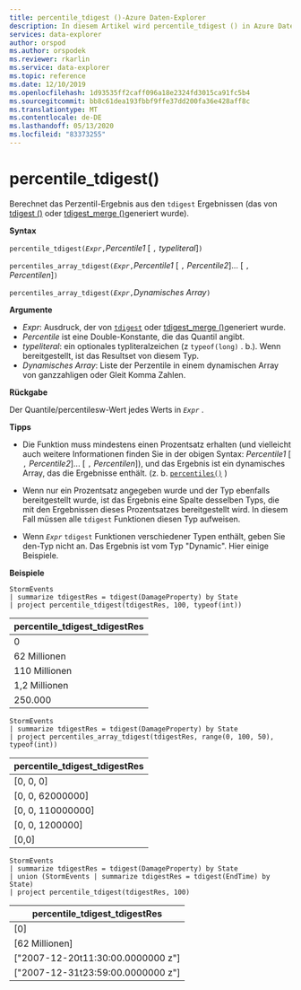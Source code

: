 ```yaml
---
title: percentile_tdigest ()-Azure Daten-Explorer
description: In diesem Artikel wird percentile_tdigest () in Azure Daten-Explorer beschrieben.
services: data-explorer
author: orspod
ms.author: orspodek
ms.reviewer: rkarlin
ms.service: data-explorer
ms.topic: reference
ms.date: 12/10/2019
ms.openlocfilehash: 1d93535ff2caff096a18e2324fd3015ca91fc5b4
ms.sourcegitcommit: bb8c61dea193fbbf9ffe37dd200fa36e428aff8c
ms.translationtype: MT
ms.contentlocale: de-DE
ms.lasthandoff: 05/13/2020
ms.locfileid: "83373255"
---
```

# <a name="percentile_tdigest"></a>percentile_tdigest()

Berechnet das Perzentil-Ergebnis aus den `tdigest` Ergebnissen (das von [tdigest ()](tdigest-aggfunction.md) oder [tdigest_merge ()](tdigest-merge-aggfunction.md)generiert wurde).

**Syntax**

`percentile_tdigest(`*`Expr`*`,`*Percentile1* [ `,` *typeliteral*]`)`

`percentiles_array_tdigest(`*`Expr`*`,`*Percentile1* [ `,` *Percentile2*]... [ `,` *Percentilen*]`)`

`percentiles_array_tdigest(`*`Expr`*`,`*Dynamisches Array*`)`

**Argumente**

* *Expr*: Ausdruck, der von [`tdigest`](tdigest-aggfunction.md) oder [tdigest_merge ()](tdigest-merge-aggfunction.md)generiert wurde.
* *Percentile* ist eine Double-Konstante, die das Quantil angibt.
* *typeliteral*: ein optionales typliteralzeichen (z `typeof(long)` . b.). Wenn bereitgestellt, ist das Resultset von diesem Typ. 
* *Dynamisches Array*: Liste der Perzentile in einem dynamischen Array von ganzzahligen oder Gleit Komma Zahlen.

**Rückgabe**

Der Quantile/percentilesw-Wert jedes Werts in *`Expr`* .

**Tipps**

* Die Funktion muss mindestens einen Prozentsatz erhalten (und vielleicht auch weitere Informationen finden Sie in der obigen Syntax: *Percentile1* [ `,` *Percentile2*]... [ `,` *Percentilen*]), und das Ergebnis ist ein dynamisches Array, das die Ergebnisse enthält. (z. b. [`percentiles()`](percentiles-aggfunction.md) )
  
* Wenn nur ein Prozentsatz angegeben wurde und der Typ ebenfalls bereitgestellt wurde, ist das Ergebnis eine Spalte desselben Typs, die mit den Ergebnissen dieses Prozentsatzes bereitgestellt wird. In diesem Fall müssen alle `tdigest` Funktionen diesen Typ aufweisen.

* Wenn *`Expr`* `tdigest` Funktionen verschiedener Typen enthält, geben Sie den-Typ nicht an. Das Ergebnis ist vom Typ "Dynamic". Hier einige Beispiele.

**Beispiele**

<!-- csl: https://help.kusto.windows.net:443/Samples -->
```kusto
StormEvents
| summarize tdigestRes = tdigest(DamageProperty) by State
| project percentile_tdigest(tdigestRes, 100, typeof(int))
```

|percentile_tdigest_tdigestRes|
|---|
|0|
|62 Millionen|
|110 Millionen|
|1,2 Millionen|
|250.000|

<!-- csl: https://help.kusto.windows.net:443/Samples -->
```kusto
StormEvents
| summarize tdigestRes = tdigest(DamageProperty) by State
| project percentiles_array_tdigest(tdigestRes, range(0, 100, 50), typeof(int))
```

|percentile_tdigest_tdigestRes|
|---|
|[0, 0, 0]|
|[0, 0, 62000000]|
|[0, 0, 110000000]|
|[0, 0, 1200000]|
|[0,0]|

<!-- csl: https://help.kusto.windows.net:443/Samples -->
```kusto
StormEvents
| summarize tdigestRes = tdigest(DamageProperty) by State
| union (StormEvents | summarize tdigestRes = tdigest(EndTime) by State)
| project percentile_tdigest(tdigestRes, 100)
```

|percentile_tdigest_tdigestRes|
|---|
|[0]|
|[62 Millionen]|
|["2007-12-20t11:30:00.0000000 z"]|
|["2007-12-31t23:59:00.0000000 z"]|
